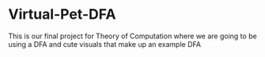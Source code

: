 # Virtual-Pet-DFA
This is our final project for Theory of Computation where we are going to be using a DFA and cute visuals that make up an example DFA
